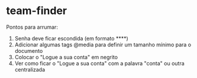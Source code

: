 # team-finder
Pontos para arrumar:
1) Senha deve ficar escondida (em formato ****)
2) Adicionar algumas tags @media para definir um tamanho mínimo para o documento
3) Colocar o "Logue a sua conta" em negrito
4) Ver como ficar o "Logue a sua conta" com a palavra "conta" ou outra centralizada
